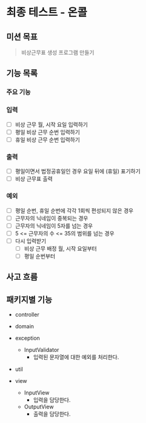 # 최종 테스트 - 온콜

## 미션 목표
> 비상근무표 생성 프로그램 만들기

## 기능 목록

### 주요 기능

### 입력
- [ ] 비상 근무 월, 시작 요일 입력하기
- [ ] 평일 비상 근무 순번 입력하기
- [ ] 휴일 비상 근무 순번 입력하기

### 출력
- [ ] 평일이면서 법정공휴일인 경우 요일 뒤에 (휴일) 표기하기
- [ ] 비상 근무표 출력

### 예외
- [ ] 평일 순번, 휴일 순번에 각각 1회씩 편성되지 않은 경우
- [ ] 근무자의 닉네임이 중복되는 경우
- [ ] 근무자의 닉네임이 5자를 넘는 경우
- [ ] 5 <= 근무자의 수 <= 35의 범위를 넘는 경우
- [ ] 다시 입력받기
  - [ ] 비상 근무 배정 월, 시작 요일부터
  - [ ] 평일 순번부터

## 사고 흐름

## 패키지별 기능
- controller

- domain

- exception
  - InputValidator
    - 입력된 문자열에 대한 예외를 처리한다.
- util

- view
  - InputView
    - 입력을 담당한다.
  - OutputView
    - 출력을 담당한다.